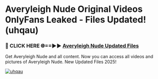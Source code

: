 # Averyleigh Nude Original Videos 0nlyFans Leaked - Files Updated! (uhqau)

<h3>🔴 CLICK HERE 🌐==►► <a href="https://tinyurl.com/y5r63du9" rel="nofollow">Averyleigh Nude Updated Files</a></h3>

Get Averyleigh Nude and all content. Now you can access all videos and pictures of Averyleigh Nude. New Updated Files 2025!

[![uhqau](https://i.imgur.com/UVo9nyh.gif)](https://tinyurl.com/y5r63du9)